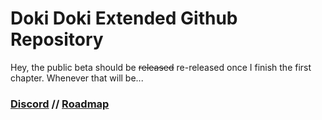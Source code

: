 # Doki Doki Extended Github Repository
Hey, the public beta should be ~~released~~ re-released once I finish the first chapter. Whenever that will be...
### [Discord](https://discord.gg/eMTNBhrWGG) // [Roadmap](https://doki-extended.notion.site/0eca9a10ef304293841c04cf554eb939?v=2789a2bffb194bd484e824164c509873)
